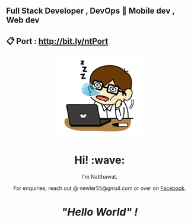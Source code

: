 ## Full Stack Developer , DevOps 👋 Mobile dev , Web dev 
## 📋 Port : http://bit.ly/ntPort

<p align="center">
  <img src="assets/1.png" />
</p>

<h1 align='center'> Hi! :wave:</h1>
<p align='center'>
I'm Natthawat.
</p>
<p align='center'>For enquiries, reach out @ newler55@gmail.com or over on <a href="https://www.facebook.com/na10tthawat/">Facebook</a>.</p>

<h1 align='center'><i>"Hello World" !</i></h1>


<!--
**newler55/newler55** is a ✨ _special_ ✨ repository because its `README.md` (this file) appears on your GitHub profile.

Here are some ideas to get you started:

- 🔭 I’m currently working on ...
- 🌱 I’m currently learning ...
- 👯 I’m looking to collaborate on ...
- 🤔 I’m looking for help with ...
- 💬 Ask me about ...
- 📫 How to reach me: ...
- 😄 Pronouns: ...
- ⚡ Fun fact: ...
-->
